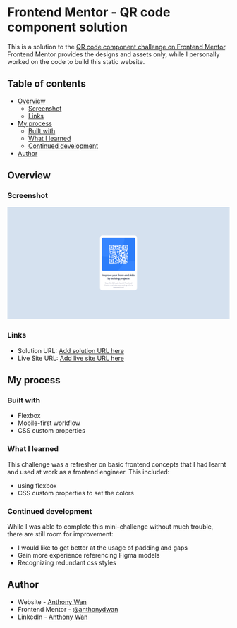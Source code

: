 # Frontend Mentor - QR code component solution

This is a solution to the [QR code component challenge on Frontend Mentor](https://www.frontendmentor.io/challenges/qr-code-component-iux_sIO_H). Frontend Mentor provides the designs and assets only, while I personally worked on the code to build this static website. 

## Table of contents

- [Overview](#overview)
  - [Screenshot](#screenshot)
  - [Links](#links)
- [My process](#my-process)
  - [Built with](#built-with)
  - [What I learned](#what-i-learned)
  - [Continued development](#continued-development)
- [Author](#author)

## Overview

### Screenshot

![screenshot](./screenshot.PNG)

### Links

- Solution URL: [Add solution URL here](https://www.frontendmentor.io/solutions/qr-component-with-htmlcss-only-Np47jYra0b)
- Live Site URL: [Add live site URL here](https://anthonydwan.github.io/qr-code-component/)

## My process

### Built with

- Flexbox
- Mobile-first workflow
- CSS custom properties

### What I learned

This challenge was a refresher on basic frontend concepts that I had learnt and used at work as a frontend engineer. This included:

- using flexbox
- CSS custom properties to set the colors

### Continued development

While I was able to complete this mini-challenge without much trouble, there are still room for improvement:

- I would like to get better at the usage of padding and gaps
- Gain more experience referencing Figma models
- Recognizing redundant css styles

## Author

- Website - [Anthony Wan](https://www.your-site.com)
- Frontend Mentor - [@anthonydwan](https://www.frontendmentor.io/profile/anthonydwan)
- LinkedIn - [Anthony Wan](https://www.linkedin.com/in/anthony-w-230452a2/)
